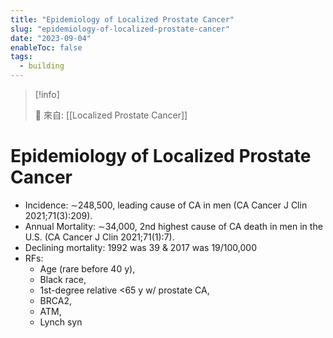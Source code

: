 ```yaml
---
title: "Epidemiology of Localized Prostate Cancer"
slug: "epidemiology-of-localized-prostate-cancer"
date: "2023-09-04"
enableToc: false
tags:
  - building
---
```


> [!info]
>
> 🌱 來自: [[Localized Prostate Cancer]]

# Epidemiology of Localized Prostate Cancer

- Incidence: ∼248,500, leading cause of CA in men (CA Cancer J Clin 2021;71(3):209).
- Annual Mortality: ∼34,000, 2nd highest cause of CA death in men in the U.S. (CA Cancer J Clin 2021;71(1):7).
- Declining mortality: 1992 was 39 & 2017 was 19/100,000
- RFs:
  - Age (rare before 40 y),
  - Black race,
  - 1st-degree relative <65 y w/ prostate CA,
  - BRCA2,
  - ATM,
  - Lynch syn
